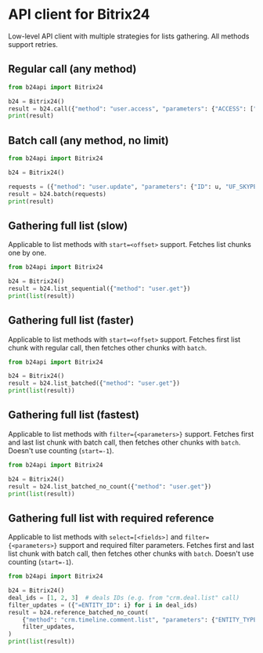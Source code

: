 # API client for Bitrix24

Low-level API client with multiple strategies for lists gathering.
All methods support retries.

## Regular call (any method)
```python
from b24api import Bitrix24

b24 = Bitrix24()
result = b24.call({"method": "user.access", "parameters": {"ACCESS": ["G2", "AU"]}})
print(result)
```

## Batch call (any method, no limit)
```python
from b24api import Bitrix24

b24 = Bitrix24()

requests = ({"method": "user.update", "parameters": {"ID": u, "UF_SKYPE": ""}} for u in range(1000))
result = b24.batch(requests)
print(result)
```

## Gathering full list (slow)
Applicable to list methods with `start=<offset>` support. 
Fetches list chunks one by one.

```python
from b24api import Bitrix24

b24 = Bitrix24()
result = b24.list_sequential({"method": "user.get"})
print(list(result))
```

## Gathering full list (faster)
Applicable to list methods with `start=<offset>` support. 
Fetches first list chunk with regular call, then fetches other chunks with `batch`.

```python
from b24api import Bitrix24

b24 = Bitrix24()
result = b24.list_batched({"method": "user.get"})
print(list(result))
```

## Gathering full list (fastest)
Applicable to list methods with `filter={<parameters>}` support. 
Fetches first and last list chunk with batch call, then fetches other chunks with `batch`. Doesn't use counting (`start=-1`).

```python
from b24api import Bitrix24

b24 = Bitrix24()
result = b24.list_batched_no_count({"method": "user.get"})
print(list(result))
```

## Gathering full list with required reference
Applicable to list methods with `select=[<fields>]` and `filter={<parameters>}` support and required filter parameters. 
Fetches first and last list chunk with batch call, then fetches other chunks with `batch`. Doesn't use counting (`start=-1`).

```python
from b24api import Bitrix24

b24 = Bitrix24()
deal_ids = [1, 2, 3]  # deals IDs (e.g. from "crm.deal.list" call)
filter_updates = ({"=ENTITY_ID": i} for i in deal_ids)
result = b24.reference_batched_no_count(
    {"method": "crm.timeline.comment.list", "parameters": {"ENTITY_TYPE": "deal"}},
    filter_updates,
)
print(list(result))
```
